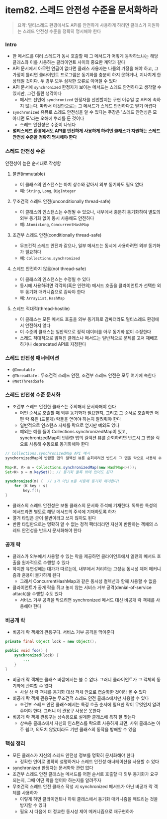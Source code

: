 # item82. 스레드 안전성 수준을 문서화하라
> 요약: 멀티스레드 환경에서도 API를 안전하게 사용하게 하려면 클래스가 지원하는 스레드 안전성 수준을 정확히 명시해야 한다

### Intro
- 한 메서드를 여러 스레드가 동시 호출할 때 그 메서드가 어떻게 동작하느냐는 해당 클래스와 이를 사용하는 클라이언트 사이의 중요한 계약과 같다
- API 문서에서 아무런 언급이 없다면 클래스 사용자는 나름의 가정을 해야 하고, 그 가정이 틀리면 클라이언트 프로그램은 동기화를 충분히 하지 못하거나, 지나치게 한 상태일 것이다. 두 경우 모두 심각한 오류로 이어질 수 있다
- API 문서에 `synchronized` 한정자가 보이는 메서드는 스레드 안전하다고 생각할 수 있지만, 그건 틀린 생각이다
    - 메서드 선언에 `synchronized` 한정자를 선언할지는 구현 이슈일 뿐 API에 속하지 않는다. 따라서 이것만으로는 그 메서드가 스레드 안전하다고 믿기 어렵다
- `synchronized` 유뮤로 스레드 안전성을 알 수 있다는 주장은 '스레드 안전성은 모 아니면 도'라는 오해에 뿌리를 둔 것이다
    - 스레드 안전성은 수준이 나뉘다
- **멀티스레드 환경에서도 API를 안전하게 사용하게 하려면 클래스가 지원하는 스레드 안전성 수준을 정확히 명시해야 한다**

### 스레드 안전성 수준
안전성이 높은 순서대로 작성함

1. 불변(immutable)
    - 이 클래스의 인스턴스는 마치 상수와 같아서 외부 동기화도 필요 없다
    - 예: `String`, `Long`, `BigInteger`

2. 무조건적 스레드 안전(unconditionally thread-safe)
    - 이 클래스의 인스턴스는 수정될 수 있으나, 내부에서 충분히 동기화하여 별도의 외부 동기화 없이 동시 사용해도 안전하다
    - 예: `AtomicLong`, `ConcurrentHashMap`

3. 조건부 스레드 안전(conditionally thread-safe)
    - 무조건적 스레드 안전과 같으나, 일부 메서드는 동시에 사용하려면 외부 동기화가 필요하다
    - 예: `Collections.synchronized`

4. 스레드 안전하지 않음(not thread-safe)
    - 이 클래스의 인스턴스는 수정될 수 있다
    - 동시에 사용하려면 각각의(혹은 인련의) 메서드 호출을 클라이언트가 선택한 외부 동기화 매커니즘으로 감싸야 한다
    - 예: `ArrayList`, `HashMap`

5. 스레드 적대적(thread-hostile)
    - 이 클래스는 모든 메서드 호출을 외부 동기화로 감싸더라도 멀티스레드 환경에서 안전하지 않다
    - 이 수준의 클래스는 일반적으로 정적 데이터를 아무 동기화 없이 수정한다
    - 스레드 적대적으로 밝혀진 클래스나 메서드는 일반적으로 문제를 고쳐 재배포하거나 deprecated API로 지정한다

### 스레드 안전성 애너테이션
- `@Immutable`
- `@ThreadSafe` : 무조건적 스레드 안전, 조건부 스레드 안전은 모두 여기에 속한다
- `@NotThreadSafe`

### 스레드 안전성 수준 문서화
- 조건부 스레드 안전한 클래스는 주의해서 문서화해야 한다
    - 어떤 순서로 호출할 때 외부 동기화가 필요한지, 그리고 그 순서로 호출하면 어떤 락 혹은 (드물게) 락들을 얻어야 하는지 알려줘야 한다
    - 일반적으로 인스턴스 자체를 락으로 얻지만 예외도 있다
    - 예외는 예를 들어 Collections.synchronizedMap이 있고, synchronizedMap이 반환한 맵의 컬렉션 뷰를 순회하려면 반드시 그 맵을 락으로 사용해 수동으로 동기화해야 한다

```java
// Collections.synchronizedMap API 예시
synchornizedMap이 반환한 맵의 컬렉션 뷰를 순회하려면 반드시 그 맵을 락으로 사용해 수동으로 동기화하라
    
Map<K, V> m = Collections.synchronizedMap(new HashMap<>());
Set<K> s = m.keySet(); // 동기화 불록 밖에 있어도 된다
    
synchronized(m) {  // s가 아닌 m을 사용해 동기화 해야한다!
	for (K key : s)
		key.f();
}
```

- 클래스의 스레드 안전성은 보통 클래스의 문서화 주석에 기재한다. 독특한 특성의 메서드라면 별도로 해당 메서드의 주석에 기재하도록 하자
- 열거 타입은 굳이 불변이라고 쓰지 않아도 된다
- 반환 타입만으로는 명확히 알 수 없는 정적 팩터리라면 자신이 반환하는 객체의 스레드 안전성을 반드시 문서화해야 한다

### 공개 락
- 클래스가 외부에서 사용할 수 있는 락을 제공하면 클라이언트에서 일련의 메서드 호출을 원자적으로 수행할 수 있다
- 하지만 유연성에는 대가가 따르는데, 내부에서 처리하는 고성능 동시성 제어 메커니즘과 혼용이 불가하게 된다
    - 그래서 ConcurrentHashMap과 같은 동시성 컬렉션과 함께 사용할 수 없음
- 클라이언트가 공개 락을 쥐고 놓지 않는 서비스 거부 공격(denial-of-service attack)을 수행할 수도 있다
    - 서비스 거부 공격을 막으려면 synchronized 메서드 대신 비공개 락 객체를 사용해야 한다

### 비공개 락
- 비공개 락 객체의 관용구다. 서비스 거부 공격을 막아준다
```java
private final Object lock = new Object();

public void foo() {
	synchronized(lock) {
		...
	}
}
```
- 비공개 락 객체는 클래스 바깥에서는 볼 수 없다. 그러니 클라이언트가 그 객체의 동기화에 관여할 수 없다
    - 사실 상 락 객체를 동기화 대상 객체 안으로 캡슐화한 것이라 볼 수 있다
- 비공개 락 객체 관용구는 무조건적 스레드 안전 클래스에서만 사용할 수 있다
    - 조건부 스레드 안전 클래스에서는 특정 호출 순서에 필요한 락이 무엇인지 알려주어야 한다. 그러니 이 관용구 사용은 못한다
- 비공개 락 객체 관용구는 상속용으로 설계한 클래스에 특히 잘 맞는다
    - 상속용 클래스에서 자신의 인스턴스를 락으로 사용하게 되면, 사위 클래스는 아주 쉽고, 의도치 않았더라도 기반 클래스의 동작을 방해할 수 있음

### 핵심 정리
- 모든 클래스가 지신의 스레드 안전성 정보를 명확히 문서화해야 한다
    - 정확한 언어로 명확히 설명하거나 스레드 안전성 애너테이션을 사용할 수 있다
- synchronized 한정자는 문서화와 관련 없다
- 조건부 스레드 안전 클래스는 메서드를 어떤 순서로 호출할 때 외부 동기화가 요구되는지, 그때 어떤 락을 얻어야 하는지를 알려주자
- 무조건적 스레드 안전 클래스 작성 시 synchronized 메서드가 아닌 비공개 락 객체를 사용하자
    - 이렇게 하면 클라이언트나 하위 클래스에서 동기화 매커니즘을 깨뜨리는 것을 방지할 수 있다
    - 필요 시 다음에 더 정교한 동시성 제어 메커니즘으로 재구현하자